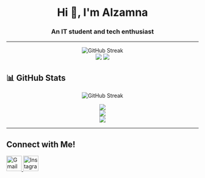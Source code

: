 <h1 align="center">Hi 👋, I'm Alzamna</h1>
<h3 align="center">An IT student and tech enthusiast</h3>

---

<p align="center">
  <img src="https://streak-stats.demolab.com?user=Alzamna&theme=tokyonight&hide_border=false" alt="GitHub Streak" />
  <br/>
  <img src="http://github-profile-summary-cards.vercel.app/api/cards/repos-per-language?username=Alzamna&theme=tokyonight" />
  <img src="http://github-profile-summary-cards.vercel.app/api/cards/productive-time?username=Alzamna&theme=tokyonight&utcOffset=7" />
</p>

## 📊 GitHub Stats

<p align="center">
  <!-- GitHub Streak -->
  <img src="https://streak-stats.demolab.com?user=Alzamna&theme=tokyonight&hide_border=false" alt="GitHub Streak" />
</p>
<p align="center">
  <img src="https://streak-stats.demolab.com?user=Alzamna&theme=tokyonight" />
  <br/>
  <img src="https://github-readme-stats.vercel.app/api?username=Alzamna&show_icons=true&theme=tokyonight" />
  <br/>
  <img src="https://github-readme-stats.vercel.app/api/top-langs/?username=Alzamna&layout=compact&theme=tokyonight" />
</p>


---

## Connect with Me!

<p align="start">
  <a href="mailto:alzamna195@gmail.com" target="_blank">
    <img src="https://cdn1.iconfinder.com/data/icons/google-new-logos-1/32/gmail_new_logo-512.png" alt="Gmail" height="40" width="40" />
  </a>
  <a href="https://www.instagram.com/alzheimrss" target="_blank">
    <img src="https://cdn4.iconfinder.com/data/icons/logos-brands-7/512/instagram_icon-instagram_buttoninstegram-512.png" alt="Instagram" height="40" width="40" />
  </a>
</p>
